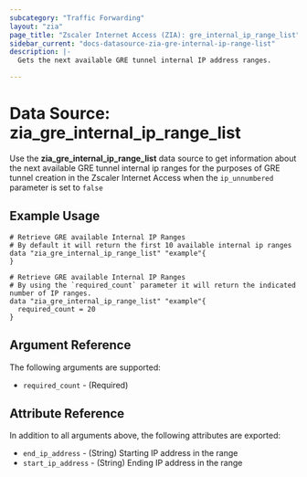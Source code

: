```yaml
---
subcategory: "Traffic Forwarding"
layout: "zia"
page_title: "Zscaler Internet Access (ZIA): gre_internal_ip_range_list"
sidebar_current: "docs-datasource-zia-gre-internal-ip-range-list"
description: |-
  Gets the next available GRE tunnel internal IP address ranges.

---
```


# Data Source: zia_gre_internal_ip_range_list

Use the **zia_gre_internal_ip_range_list** data source to get information about the next available GRE tunnel internal ip ranges for the purposes of GRE tunnel creation in the Zscaler Internet Access when the `ip_unnumbered` parameter is set to `false`

## Example Usage

```hcl
# Retrieve GRE available Internal IP Ranges
# By default it will return the first 10 available internal ip ranges
data "zia_gre_internal_ip_range_list" "example"{
}
```

```hcl
# Retrieve GRE available Internal IP Ranges
# By using the `required_count` parameter it will return the indicated number of IP ranges.
data "zia_gre_internal_ip_range_list" "example"{
  required_count = 20
}
```

## Argument Reference

The following arguments are supported:

* `required_count` - (Required)

## Attribute Reference

In addition to all arguments above, the following attributes are exported:

* `end_ip_address` - (String) Starting IP address in the range
* `start_ip_address` - (String) Ending IP address in the range
